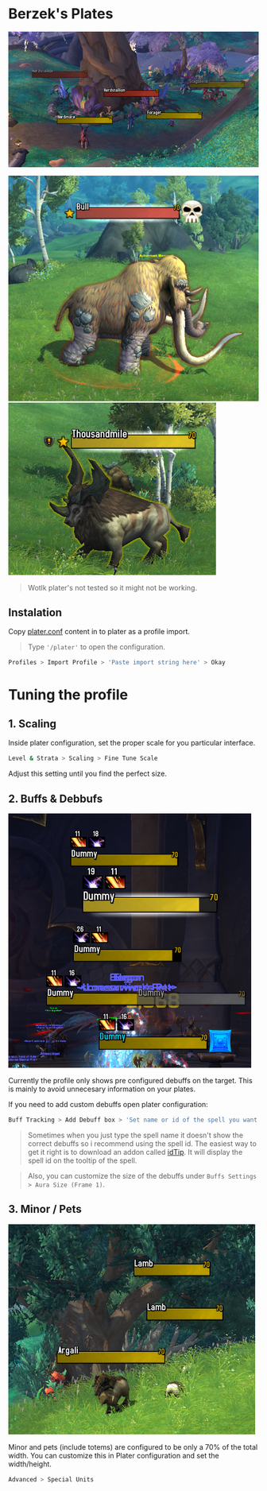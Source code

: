 # Berzek's Plates

![plater-overview](./assets/plater-overview.png)

![alt](./assets/markers.png)![alt](./assets/indicators.png)

> Wotlk plater's not tested so it might not be working.

## Instalation
Copy [plater.conf](plater.conf) content in to plater as a profile import.

> Type `'/plater'` to open the configuration.

```bash
Profiles > Import Profile > 'Paste import string here' > Okay
```

# Tuning the profile

## 1. Scaling

Inside plater configuration, set the proper scale for you particular interface.

```bash
Level & Strata > Scaling > Fine Tune Scale
```

Adjust this setting until you find the perfect size.

## 2. Buffs & Debbufs
![alt](./assets/buffs-debuffs.png)

Currently the profile only shows pre configured debuffs on the target. This is mainly to avoid unnecesary information on your plates.

If you need to add custom debuffs open plater configuration:
```bash
Buff Tracking > Add Debuff box > 'Set name or id of the spell you want to track' > Add Debuff
```

> Sometimes when you just type the spell name it doesn't show the correct debuffs so i recommend using the spell id. The easiest way to get it right is to download an addon called [idTip](https://www.curseforge.com/wow/addons/idtip). It will display the spell id on the tooltip of the spell.

> Also, you can customize the size of the debuffs under `Buffs Settings > Aura Size (Frame 1)`. 

## 3. Minor / Pets
![alt](./assets/minor-pets.png)

Minor and pets (include totems) are configured to be only a 70% of the total width. You can customize this in Plater configuration and set the width/height.

```bash
Advanced > Special Units
```
